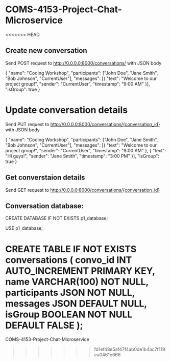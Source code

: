 # COMS-4153-Project-Chat-Microservice
<<<<<<< HEAD

## Create new conversation

Send POST request to http://0.0.0.0:8000/conversations/ with JSON body

{
  "name": "Coding Workshop",
  "participants": ["John Doe", "Jane Smith", "Bob Johnson", "CurrentUser"],
  "messages": [{ "text": "Welcome to our project group!", "sender": "CurrentUser", "timestamp": "9:00 AM" }],
  "isGroup": true
}

# Update conversation details

Send PUT request to http://0.0.0.0:8000/conversations/{conversation_id} with JSON body

{
  "name": "Coding Workshop",
  "participants": ["John Doe", "Jane Smith", "Bob Johnson", "CurrentUser"],
  "messages": [{ "text": "Welcome to our project group!", "sender": "CurrentUser", "timestamp": "9:00 AM" }, { "text": "Hi guys!", "sender": "Jane Smith", "timestamp": "3:00 PM" }],
  "isGroup": true
}

## Get converstaion details

Send GET request to http://0.0.0.0:8000/conversations/{conversation_id}


## Conversation database:

CREATE DATABASE IF NOT EXISTS p1_database;

USE p1_database;

CREATE TABLE IF NOT EXISTS conversations (
    convo_id INT AUTO_INCREMENT PRIMARY KEY,
    name VARCHAR(100) NOT NULL,
    participants JSON NOT NULL,  
    messages JSON DEFAULT NULL, 
    isGroup BOOLEAN NOT NULL DEFAULT FALSE
);
=======
COMS-4153-Project-Chat-Microservice
>>>>>>> fd1ef48e5af47f4ab0de1b4ac7f119ea0461e666
